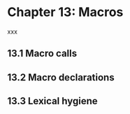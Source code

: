 # Chapter 13: Macros

xxx

## 13.1 Macro calls

## 13.2 Macro declarations

## 13.3 Lexical hygiene

